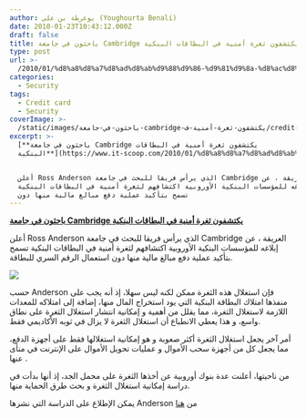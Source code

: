 ```yaml
---
author: يوغرطة بن علي (Youghourta Benali)
date: 2010-01-23T10:43:12.000Z
draft: false
title: باحثون في جامعة Cambridge يكتشفون ثغرة أمنية في البطاقات البنكية
type: post
url: >-
  /2010/01/%d8%a8%d8%a7%d8%ad%d8%ab%d9%88%d9%86-%d9%81%d9%8a-%d8%ac%d8%a7%d9%85%d8%b9%d8%a9-cambridge-%d9%8a%d9%83%d8%aa%d8%b4%d9%81%d9%88%d9%86-%d8%ab%d8%ba%d8%b1%d8%a9-%d8%a3%d9%85%d9%86%d9%8a%d8%a9-%d9%81/
categories:
  - Security
tags:
  - Credit card
  - Security
coverImage: >-
  /static/images/باحثون-في-جامعة-cambridge-يكتشفون-ثغرة-أمنية-ف/credit-card-security.jpg
excerpt: >-
  [**باحثون في جامعة Cambridge يكتشفون ثغرة أمنية في البطاقات
  البنكية**](https://www.it-scoop.com/2010/01/%d8%a8%d8%a7%d8%ad%d8%ab%d9%88%d9%86-%d9%81%d9%8a-%d8%ac%d8%a7%d9%85%d8%b9%d8%a9-cambridge-%d9%8a%d9%83%d8%aa%d8%b4%d9%81%d9%88%d9%86-%d8%ab%d8%ba%d8%b1%d8%a9-%d8%a3%d9%85%d9%86%d9%8a%d8%a9-%d9%81/)


  أعلن Ross Anderson الذي يرأس فريقا للبحث في جامعة Cambridge العريقة ، عن
  إبلاغه للمؤسسات البنكية الأوروبية اكتشافهم لثغرة أمنية في البطاقات البنكية
  تسمح بتأكيد عملية دفع مبالغ مالية منها دون
---
```

[**باحثون في جامعة Cambridge يكتشفون ثغرة أمنية في البطاقات البنكية**](https://www.it-scoop.com/2010/01/%d8%a8%d8%a7%d8%ad%d8%ab%d9%88%d9%86-%d9%81%d9%8a-%d8%ac%d8%a7%d9%85%d8%b9%d8%a9-cambridge-%d9%8a%d9%83%d8%aa%d8%b4%d9%81%d9%88%d9%86-%d8%ab%d8%ba%d8%b1%d8%a9-%d8%a3%d9%85%d9%86%d9%8a%d8%a9-%d9%81/)

أعلن Ross Anderson الذي يرأس فريقا للبحث في جامعة Cambridge العريقة ، عن إبلاغه للمؤسسات البنكية الأوروبية اكتشافهم لثغرة أمنية في البطاقات البنكية تسمح بتأكيد عملية دفع مبالغ مالية منها دون استعمال الرقم السري للبطاقة.

![](/static/images/باحثون-في-جامعة-cambridge-يكتشفون-ثغرة-أمنية-ف/credit-card-security.jpg)

حسب Anderson فإن استغلال هذه الثغرة ممكن لكنه ليس سهلا، إذ أنه يجب على منفذها امتلاك البطاقة البنكية التي يود استخراج المال منها، إضافة إلى امتلاكه للمعدات اللازمة لاستغلال الثغرة، مما يقلل من أهمية و إمكانية انتشار استغلال الثغرة على نطاق واسع، و هذا يعطي الانطباع أن استغلال الثغرة لا يزال في ثوبه الأكاديمي فقط.

أمر آخر يجعل استغلال الثغرة أكثر صعوبة و هو إمكانية استغلالها فقط على أجهزة الدفع، مما يجعل كل من أجهزة سحب الأموال و عمليات تحويل الأموال على الإنترنت في منأى عنها .

من ناحيتها، أعلنت عدة بنوك أوروبية عن أخذها الثغرة على محمل الجد، إذ أنها بدأت في دراسة إمكانية استغلال الثغرة و بحث طرق الحماية منها.

يمكن الإطلاع على الدراسة التي نشرها Anderson من [هنا](http://www.cl.cam.ac.uk/%7Erja14/#Reliability)
